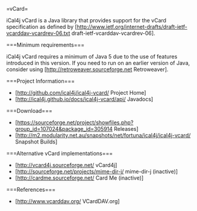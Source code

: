 =vCard=

iCal4j vCard is a Java library that provides support for the vCard specification as defined by [http://www.ietf.org/internet-drafts/draft-ietf-vcarddav-vcardrev-06.txt draft-ietf-vcarddav-vcardrev-06].

===Minimum requirements===

iCal4j vCard requires a minimum of Java 5 due to the use of features introduced in this version. If you need to run on an earlier version of Java, consider using [http://retroweaver.sourceforge.net Retroweaver].

===Project Information===

* [http://github.com/ical4j/ical4j-vcard/ Project Home]
* [http://ical4j.github.io/docs/ical4j-vcard/api/ Javadocs]

===Download===

* [https://sourceforge.net/project/showfiles.php?group_id=107024&package_id=305914 Releases]
* [http://m2.modularity.net.au/snapshots/net/fortuna/ical4j/ical4j-vcard/ Snapshot Builds]

===Alternative vCard implementations===

* [http://vcard4j.sourceforge.net/ vCard4j]
* [http://sourceforge.net/projects/mime-dir-j/ mime-dir-j (inactive)]
* [http://cardme.sourceforge.net/ Card Me (inactive)]

===References===

* [http://www.vcarddav.org/ VCardDAV.org]
